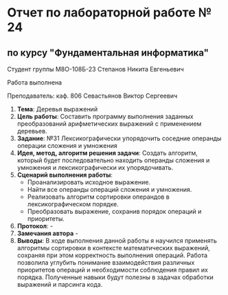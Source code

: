 # Отчет по лабораторной работе № 24
## по курсу "Фундаментальная информатика"

Студент группы М8О-108Б-23 Степанов Никита Евгеньевич

Работа выполнена 

Преподаватель: каф. 806 Севастьянов Виктор Сергеевич

1. **Тема**: Деревья выражений
2. **Цель работы**: Составить программу выполнения заданных преобразований арифметических выражений с применением деревьев.
3. **Задание**: №31 Лексикографически упорядочить соседние операнды операции сложения и умножения
4. **Идея, метод, алгоритм решения задачи**: Создать алгоритм, который будет последовательно находить операнды сложения и умножения и лексикографически их упорядочивать.
5. **Сценарий выполнения работы**: 
    - Проанализировать исходное выражение.
    - Найти все операнды операций сложения и умножения.
    - Реализовать алгоритм сортировки операндов в лексикографическом порядке.
    - Преобразовать выражение, сохранив порядок операций и приоритеты.
6. **Протокол**: -
7. **Замечания автора** -
8. **Выводы**: В ходе выполнения данной работы я научился применять алгоритмы сортировки в контексте математических выражений, сохраняя при этом корректность выполнения операций. Работа позволила углубить понимание взаимодействия различных приоритетов операций и необходимости соблюдения правил их порядка. Полученные навыки будут полезны в задачах обработки выражений и парсинга кода.